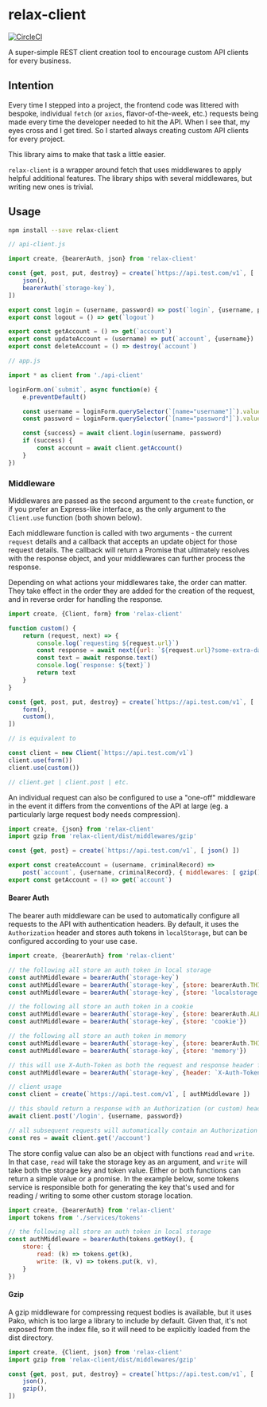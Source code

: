 relax-client
============

[![CircleCI](https://circleci.com/gh/tshelburne/relax-client.svg?style=svg)](https://circleci.com/gh/tshelburne/relax-client)

A super-simple REST client creation tool to encourage custom API clients for every business.

## Intention

Every time I stepped into a project, the frontend code was littered with bespoke, individual
`fetch` (or `axios`, flavor-of-the-week, etc.) requests being made every time the developer
needed to hit the API. When I see that, my eyes cross and I get tired. So I started always
creating custom API clients for every project.

This library aims to make that task a little easier.

`relax-client` is a wrapper around fetch that uses middlewares to apply helpful additional
features. The library ships with several middlewares, but writing new ones is trivial.

## Usage

```bash
npm install --save relax-client
```

```js
// api-client.js

import create, {bearerAuth, json} from 'relax-client'

const {get, post, put, destroy} = create(`https://api.test.com/v1`, [
	json(),
	bearerAuth(`storage-key`),
])

export const login = (username, password) => post(`login`, {username, password})
export const logout = () => get(`logout`)

export const getAccount = () => get(`account`)
export const updateAccount = (username) => put(`account`, {username})
export const deleteAccount = () => destroy(`account`)

// app.js

import * as client from './api-client'

loginForm.on(`submit`, async function(e) {
	e.preventDefault()

	const username = loginForm.querySelector(`[name="username"]`).value
	const password = loginForm.querySelector(`[name="password"]`).value

	const {success} = await client.login(username, password)
	if (success) {
		const account = await client.getAccount()
	}
})
```

### Middleware

Middlewares are passed as the second argument to the `create` function, or if you prefer an Express-like
interface, as the only argument to the `Client.use` function (both shown below).

Each middleware function is called with two arguments - the current `request` details and a callback that
accepts an update object for those request details. The callback will return a Promise that ultimately
resolves with the response object, and your middlewares can further process the response.

Depending on what actions your middlewares take, the order can matter. They take effect in the order they
are added for the creation of the request, and in reverse order for handling the response.

```js
import create, {Client, form} from 'relax-client'

function custom() {
	return (request, next) => {
		console.log(`requesting ${request.url}`)
		const response = await next({url: `${request.url}?some-extra-data`})
		const text = await response.text()
		console.log(`response: ${text}`)
		return text
	}
}

const {get, post, put, destroy} = create(`https://api.test.com/v1`, [
	form(),
	custom(),
])

// is equivalent to

const client = new Client(`https://api.test.com/v1`)
client.use(form())
client.use(custom())

// client.get | client.post | etc.
```

An individual request can also be configured to use a "one-off" middleware in the event it differs
from the conventions of the API at large (eg. a particularly large request body needs compression).

```js
import create, {json} from 'relax-client'
import gzip from 'relax-client/dist/middlewares/gzip'

const {get, post} = create(`https://api.test.com/v1`, [ json() ])

export const createAccount = (username, criminalRecord) =>
	post(`account`, {username, criminalRecord}, { middlewares: [ gzip() ] })
export const getAccount = () => get(`account`)
```

#### Bearer Auth

The bearer auth middleware can be used to automatically configure all requests to the API with
authentication headers. By default, it uses the `Authorization` header and stores auth tokens
in `localStorage`, but can be configured according to your use case.

```js
import create, {bearerAuth} from 'relax-client'

// the following all store an auth token in local storage
const authMiddleware = bearerAuth(`storage-key`)
const authMiddleware = bearerAuth(`storage-key`, {store: bearerAuth.THIS_SUBDOMAIN})
const authMiddleware = bearerAuth(`storage-key`, {store: 'localstorage'})

// the following all store an auth token in a cookie
const authMiddleware = bearerAuth(`storage-key`, {store: bearerAuth.ALL_SUBDOMAINS})
const authMiddleware = bearerAuth(`storage-key`, {store: 'cookie'})

// the following all store an auth token in memory
const authMiddleware = bearerAuth(`storage-key`, {store: bearerAuth.THIS_SESSION})
const authMiddleware = bearerAuth(`storage-key`, {store: 'memory'})

// this will use X-Auth-Token as both the request and response header for the token
const authMiddleware = bearerAuth(`storage-key`, {header: `X-Auth-Token`})

// client usage
const client = create(`https://api.test.com/v1`, [ authMiddleware ])

// this should return a response with an Authorization (or custom) header containing an auth token
await client.post('/login', {username, password})

// all subsequent requests will automatically contain an Authorization (or custom) header with the token
const res = await client.get('/account')
```

The store config value can also be an object with functions `read` and `write`. In that case, `read`
will take the storage key as an argument, and `write` will take both the storage key and token value.
Either or both functions can return a simple value or a promise. In the example below, some tokens
service is responsible both for generating the key that's used and for reading / writing to some
other custom storage location.

```js
import create, {bearerAuth} from 'relax-client'
import tokens from './services/tokens'

// the following all store an auth token in local storage
const authMiddleware = bearerAuth(tokens.getKey(), {
	store: {
		read: (k) => tokens.get(k),
		write: (k, v) => tokens.put(k, v),
	}
})
```

#### Gzip

A gzip middleware for compressing request bodies is available, but it uses Pako, which is too large
a library to include by default. Given that, it's not exposed from the index file, so it will need
to be explicitly loaded from the dist directory.

```js
import create, {Client, json} from 'relax-client'
import gzip from 'relax-client/dist/middlewares/gzip'

const {get, post, put, destroy} = create(`https://api.test.com/v1`, [
	json(),
	gzip(),
])
```
